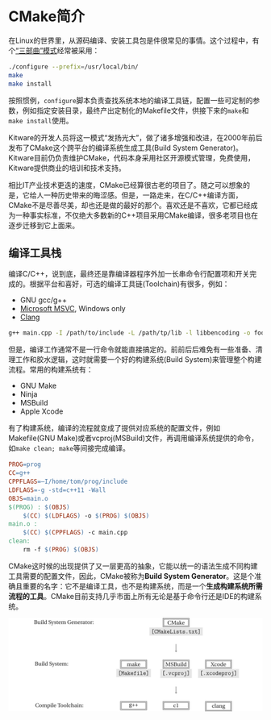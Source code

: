 # CMake简介

在Linux的世界里，从源码编译、安装工具包是件很常见的事情。这个过程中，有个[“三部曲”模式](https://thoughtbot.com/blog/the-magic-behind-configure-make-make-install)经常被采用：

```bash
./configure --prefix=/usr/local/bin/
make
make install
```

按照惯例，`configure`脚本负责查找系统本地的编译工具链，配置一些可定制的参数，例如指定安装目录，最终产出定制化的Makefile文件，供接下来的`make`和`make install`使用。

Kitware的开发人员将这一模式“发扬光大”，做了诸多增强和改进，在2000年前后发布了CMake这个跨平台的编译系统生成工具(Build System Generator)。Kitware目前仍负责维护CMake，代码本身采用社区开源模式管理，免费使用，Kitware提供商业的培训和技术支持。

相比IT产业技术更迭的速度，CMake已经算很古老的项目了。随之可以想象的是，它给人一种历史带来的晦涩感。但是，一路走来，在C/C++编译方面，CMake不是尽善尽美，却也还是做的最好的那个。喜欢还是不喜欢，它都已经成为一种事实标准，不仅绝大多数新的C++项目采用CMake编译，很多老项目也在逐步迁移到它上面来。

## 编译工具栈

编译C/C++，说到底，最终还是靠编译器程序外加一长串命令行配置项和开关完成的。根据平台和喜好，可选的编译工具链(Toolchain)有很多，例如：
* GNU gcc/g++
* [Microsoft MSVC](https://docs.microsoft.com/en-us/cpp/build/reference/compiling-a-c-cpp-program?view=vs-2019), Windows only
* [Clang](https://clang.llvm.org/get_started.html)

```bash
g++ main.cpp -I /path/to/include -L /path/tp/lib -l libbencoding -o foo.exe -std=c++11
```

但是，编译工作通常不是一行命令就能直接搞定的。前前后后难免有一些准备、清理工作和胶水逻辑，这时就需要一个好的构建系统(Build System)来管理整个构建流程。常用的构建系统有：
* GNU Make
* Ninja
* MSBuild
* Apple Xcode

有了构建系统，编译的流程就变成了提供对应系统的配置文件，例如Makefile(GNU Make)或者vcproj(MSBuild)文件，再调用编译系统提供的命令，如`make clean; make`等间接完成编译。

```makefile
PROG=prog
CC=g++
CPPFLAGS=–I/home/tom/prog/include
LDFLAGS=-g -std=c++11 -Wall
OBJS=main.o
$(PROG) : $(OBJS)
    $(CC) $(LDFLAGS) -o $(PROG) $(OBJS)
main.o :
    $(CC) $(CPPFLAGS) -c main.cpp
clean:
    rm -f $(PROG) $(OBJS)
```

CMake这时候的出现提供了又一层更高的抽象，它能以统一的语法生成不同构建工具需要的配置文件，因此，CMake被称为**Build System Generator**。这是个准确且重要的名字：它不是编译工具，也不是构建系统，而是一个**生成构建系统所需流程的工具**。CMake目前支持几乎市面上所有无论是基于命令行还是IDE的构建系统。

![Stack of Build Tools](cmake_stack.png)
